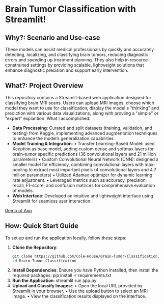 # Brain Tumor Classification with Streamlit!

## Why?: Scenario and Use-case

These models can assist medical professionals by quickly and accurately detecting, localizing, and classifying brain tumors, reducing diagnostic errors and speeding up treatment planning. They also help in resource-constrained settings by providing scalable, lightweight solutions that enhance diagnostic precision and support early intervention.

## What?: Project Overview

This repository contains a Streamlit-based web application designed for classifying brain MRI scans. Users can upload MRI images, choose which model they want to use for classification, display the model's "thinking" and prediction with various data visualizations, along with proviing a "simple" or "expert" explantion. What I accomplished:

- **Data Processing**: Curated and split datasets (training, validation, and testing) from Kaggle, implementing advanced augmentation techniques to enhance the model’s generalization capabilities.
- **Model Training & Integration**: • Transfer Learning-Based Model: used Xception as base model, adding custom dense and softmax layers for brain-tumor specific predictions (36 convolutional layers and 21 million parameters)
• Custom Convolutional Neural Network (CNN): designed a smaller model for efficiency, combining convolutional layers with max-pooling to extract most important pixels (4 convolutional layers and 4.7 million parameters)
• Utilized Adamax optimizer for dynamic learning rate adjustment.
• Leveraged metrics such as accuracy, precision, recall, F1-score, and confusion matrices for comprehensive evaluation of models.
- **Web Interface**: Developed an intuitive and lightweight interface using Streamlit for seamless user interaction.

[Demo of App](https://www.youtube.com/watch?v=icIuwp4Z8HI)

## How: Quick Start Guide

To set up and run the application locally, follow these steps:

1. **Clone the Repository**:
   ```bash
   git clone https://github.com/Cole-House/Brain-Tumor-Classification.git
   cd Brain-Tumor-Classification

2. **Install Dependencies**: Ensure you have Python installed, then install the required packages:
   pip install -r requirements.txt
4. **Run the Application**:
   streamlit run app.py
5. **Upload and Classify Images:**:
   • Open the local URL provided by Streamlit in your browser.
   • Use the upload button to select an MRI image.
   • View the classification results displayed on the interface.



